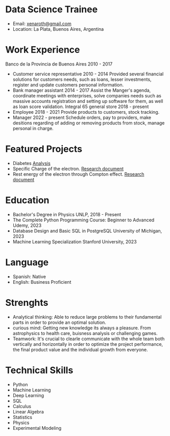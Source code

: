 # Data Science Trainee

- Email: xenaroth@gmail.com
- Location: La Plata, Buenos Aires, Argentina

# Work Experience
Banco de la Provincia de Buenos Aires 2010 - 2017
- Customer service representative 2010 - 2014
  Provided several financial solutions for customers needs, such as loans, lesser investments, register and update customers personal information.
- Bank manager assistant 2014 - 2017
  Assist the Manger's agenda, coordinate meetings with enterprises, solve companies needs such as massive accounts registration and setting up software for them, as well as loan score validation.
Integral 65 general store 2018 - present
- Employee 2018 - 2021
   Provide products to customers, stock tracking.
- Manager 2022 - present
   Schedule orders, pay to providers, make desitions regarding of adding or removing products from stock, manage personal in charge.
# Featured Projects
- Diabetes [Analysis](https://www.overleaf.com/read/kfmjdgbmcfrq)
- Specific Charge of the electron. [Research document](https://www.overleaf.com/read/vnwqjrqswrdv)
- Rest energy of the electron through Compton effect. [Research document](https://www.overleaf.com/read/nhnzbpwxpznd)
# Education
- Bachelor's Degree in Physics
  UNLP, 2018 - Present
- The Complete Python Programming
  Course: Beginner to Advanced
  Udemy, 2023
- Database Design and Basic SQL in PostgreSQL
  University of Michigan, 2023
- Machine Learning Specialization
  Stanford University, 2023
# Language
- Spanish: Native
- English: Business Proficient
# Strenghts
- Analytical thinking: Able to reduce large problems to their fundamental parts in order to provide an optimal solution.
- curious mind: Getting new knowledge its always a pleasure. From astrophysics to health care, buisness analysis or challenging games.
- Teamwork: It's crucial to clearle communicate with the whole team both vertically and horizontally in order to optimize the project performance, the final product value and the individual growth from everyone.
# Technical Skills
- Python
- Machine Learning
- Deep Learning
- SQL
- Calculus
- Linear Algebra
- Statistics
- Physics
- Experimental Modeling
